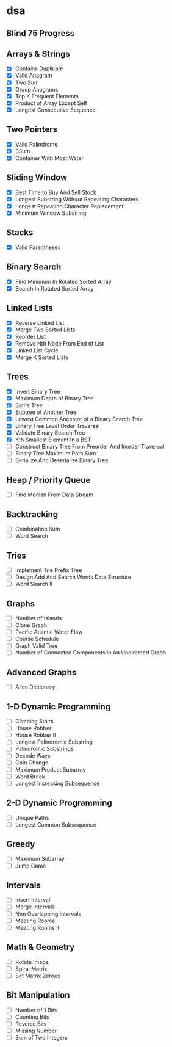 # dsa

## Blind 75 Progress

## Arrays & Strings
- [X] Contains Duplicate
- [X] Valid Anagram
- [X] Two Sum
- [X] Group Anagrams
- [X] Top K Frequent Elements
- [X] Product of Array Except Self
- [X] Longest Consecutive Sequence

## Two Pointers
- [X] Valid Palindrome
- [X] 3Sum
- [X] Container With Most Water

## Sliding Window
- [X] Best Time to Buy And Sell Stock
- [X] Longest Substring Without Repeating Characters
- [X] Longest Repeating Character Replacement
- [X] Minimum Window Substring

## Stacks
- [X] Valid Parentheses

## Binary Search
- [X] Find Minimum In Rotated Sorted Array
- [X] Search In Rotated Sorted Array

## Linked Lists
- [X] Reverse Linked List
- [X] Merge Two Sorted Lists
- [X] Reorder List
- [X] Remove Nth Node From End of List
- [X] Linked List Cycle
- [X] Merge K Sorted Lists

## Trees
- [X] Invert Binary Tree
- [X] Maximum Depth of Binary Tree
- [X] Same Tree
- [X] Subtree of Another Tree
- [X] Lowest Common Ancestor of a Binary Search Tree
- [X] Binary Tree Level Order Traversal
- [X] Validate Binary Search Tree
- [X] Kth Smallest Element In a BST
- [ ] Construct Binary Tree From Preorder And Inorder Traversal
- [ ] Binary Tree Maximum Path Sum
- [ ] Serialize And Deserialize Binary Tree

## Heap / Priority Queue
- [ ] Find Median From Data Stream

## Backtracking
- [ ] Combination Sum
- [ ] Word Search

## Tries
- [ ] Implement Trie Prefix Tree
- [ ] Design Add And Search Words Data Structure
- [ ] Word Search II

## Graphs
- [ ] Number of Islands
- [ ] Clone Graph
- [ ] Pacific Atlantic Water Flow
- [ ] Course Schedule
- [ ] Graph Valid Tree
- [ ] Number of Connected Components In An Undirected Graph

## Advanced Graphs
- [ ] Alien Dictionary

## 1-D Dynamic Programming
- [ ] Climbing Stairs
- [ ] House Robber
- [ ] House Robber II
- [ ] Longest Palindromic Substring
- [ ] Palindromic Substrings
- [ ] Decode Ways
- [ ] Coin Change
- [ ] Maximum Product Subarray
- [ ] Word Break
- [ ] Longest Increasing Subsequence

## 2-D Dynamic Programming
- [ ] Unique Paths
- [ ] Longest Common Subsequence

## Greedy
- [ ] Maximum Subarray
- [ ] Jump Game

## Intervals
- [ ] Insert Interval
- [ ] Merge Intervals
- [ ] Non Overlapping Intervals
- [ ] Meeting Rooms
- [ ] Meeting Rooms II

## Math & Geometry
- [ ] Rotate Image
- [ ] Spiral Matrix
- [ ] Set Matrix Zeroes

## Bit Manipulation
- [ ] Number of 1 Bits
- [ ] Counting Bits
- [ ] Reverse Bits
- [ ] Missing Number
- [ ] Sum of Two Integers
